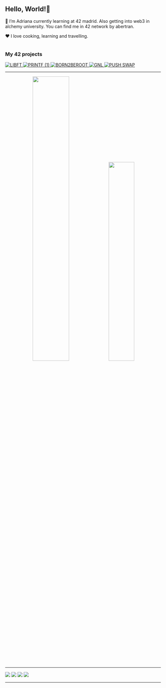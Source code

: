 ## Hello, World!👋

🌱 I’m Adriana currently learning at 42 madrid. Also getting into web3 in alchemy university.
You can find me in 42 network by abertran.

❤️ I love cooking, learning and travelling.
<br><br>

### My 42 projects

<a href="https://github.com/abeph00/Libft">![LIBFT](https://user-images.githubusercontent.com/114256637/224361246-63a40c18-e5af-420d-ae0c-2aae92d9cf9d.png) </a>
<a href="https://github.com/abeph00/Ft_printf">![PRINTF (1)](https://user-images.githubusercontent.com/114256637/224360486-4d1d1204-d742-47f5-96f6-cac2fe01f556.png) </a>
<a href="https://github.com/abeph00/Born2beroot">![BORN2BEROOT](https://user-images.githubusercontent.com/114256637/224364423-495f0379-814c-479b-a6f7-50c7a1a1429c.png) </a>
<a href="https://github.com/abeph00/GNL">![GNL](https://user-images.githubusercontent.com/114256637/224359391-741e2e4c-0976-4da2-aace-8e3dbf0f46eb.png) </a>
<a href="https://github.com/abeph00/Push_Swap">![PUSH SWAP](https://user-images.githubusercontent.com/114256637/224359793-c8012566-578c-4a03-af3a-f5451c48562d.png) </a>

-----

<p align="center">
  <img src="https://github-readme-stats-eight-virid.vercel.app/api?username=abeph00&count_private=true&theme=calm&show_icons=true" width="48.5%"/>
  <img src="https://github-readme-stats-eight-virid.vercel.app/api/top-langs/?username=abeph00&layout=compact&count_private=false&theme=calm&show_icons=true" width="40.55%"/>
 </p>

----

<p align="center">

[<img src="https://img.shields.io/badge/LinkedIn-0077B5?style=for-the-badge&logo=linkedin&logoColor=white"/>](https://www.linkedin.com/in/adriana-bertrand-puche-a22639226/) 
[<img src="https://img.shields.io/badge/42-000000.svg?style=for-the-badge&logo=42&logoColor=white"/>](https://profile.intra.42.fr/users/abertran)
[<img src="https://img.shields.io/badge/Gmail-EA4335.svg?style=for-the-badge&logo=Gmail&logoColor=white" />](abertran@student.42madrid.com)
[<img src="https://img.shields.io/badge/Discord-5865F2.svg?style=for-the-badge&logo=Discord&logoColor=white"/>]()
 
</p>

----
